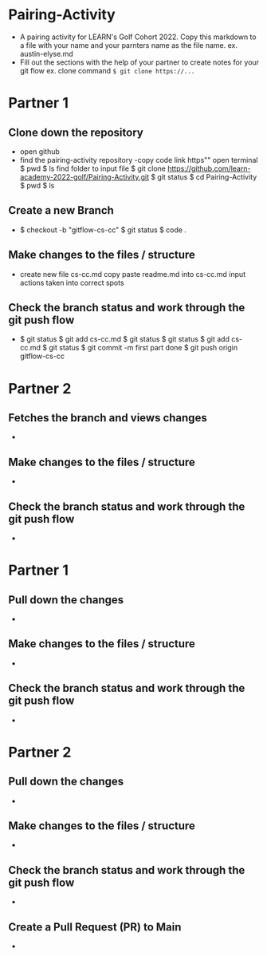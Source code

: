 # Pairing-Activity
- A pairing activity for LEARN's Golf Cohort 2022. Copy this markdown to a file with your name and your parnters name as the file name. 
    ex. austin-elyse.md
- Fill out the sections with the help of your partner to create notes for your git flow
    ex. clone command `$ git clone https://...`


# Partner 1
## Clone down the repository 
- open github
 - find the pairing-activity repository
 -copy code link https""
 open terminal
 $ pwd
 $ ls
 find folder to input file
 $ git clone  https://github.com/learn-academy-2022-golf/Pairing-Activity.git
 $ git status
 $ cd Pairing-Activity
 $ pwd
 $ ls



## Create a new Branch 
  - $ checkout -b "gitflow-cs-cc"
  $ git status
  $ code .

## Make changes to the files / structure
  - create new file cs-cc.md
  copy paste readme.md into cs-cc.md
  input actions taken into correct spots

  
## Check the branch status and work through the git push flow
  - $ git status
  $ git add cs-cc.md
  $ git status
  $ git status
  $ git add cs-cc.md
  $ git status
  $ git commit -m first part done
  $ git push origin gitflow-cs-cc

# Partner 2
## Fetches the branch and views changes
 - 

##  Make changes to the files / structure
 - 

## Check the branch status and work through the git push flow
 - 

# Partner 1
## Pull down the changes 
 - 

## Make changes to the files / structure
 - 

## Check the branch status and work through the git push flow
 - 

# Partner 2
## Pull down the changes 
 - 

##  Make changes to the files / structure
 - 

## Check the branch status and work through the git push flow
 -

## Create a Pull Request (PR) to Main
 - 

